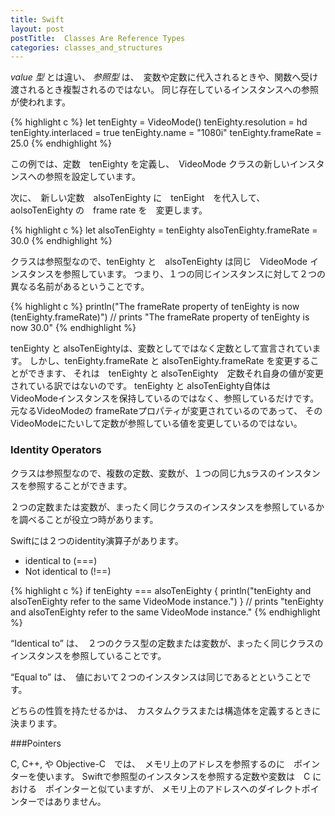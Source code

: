```yaml
---
title: Swift
layout: post
postTitle:  Classes Are Reference Types
categories: classes_and_structures
---
```


_value 型_ とは違い、 _参照型_  は、　変数や定数に代入されるときや、関数へ受け渡されるとき複製されるのではない。
同じ存在しているインスタンスへの参照が使われます。

{% highlight c %}
let tenEighty = VideoMode()
tenEighty.resolution = hd
tenEighty.interlaced = true
tenEighty.name = "1080i"
tenEighty.frameRate = 25.0
{% endhighlight %}

この例では、定数　tenEighty を定義し、　VideoMode クラスの新しいインスタンスへの参照を設定しています。

次に、　新しい定数　alsoTenEighty に　tenEight　を代入して、　
aolsoTenEighty の　frame rate を　変更します。

{% highlight c %}
let alsoTenEighty = tenEighty
alsoTenEighty.frameRate = 30.0
{% endhighlight %}

クラスは参照型なので、tenEighty と　alsoTenEighty は同じ　VideoMode インスタンスを参照しています。
つまり、１つの同じインスタンスに対して２つの異なる名前があるということです。

{% highlight c %}
println("The frameRate property of tenEighty is now \(tenEighty.frameRate)")
// prints "The frameRate property of tenEighty is now 30.0"
{% endhighlight %}

tenEighty と alsoTenEightyは、変数としてではなく定数として宣言されています。
しかし、tenEighty.frameRate と alsoTenEighty.frameRate を変更することができます、
それは　tenEighty と alsoTenEighty　定数それ自身の値が変更されている訳ではないのです。
tenEighty と alsoTenEighty自体は　VideoModeインスタンスを保持しているのではなく、参照しているだけです。
元なるVideoModeの frameRateプロパティが変更されているのであって、
そのVideoModeにたいして定数が参照している値を変更しているのではない。

### Identity Operators

クラスは参照型なので、複数の定数、変数が、１つの同じ九sラスのインスタンスを参照することができます。

２つの定数または変数が、まったく同じクラスのインスタンスを参照しているかを調べることが役立つ時があります。

Swiftには２つのidentity演算子があります。
+ identical to (===)
+ Not identical to (!==)

{% highlight c %}
if tenEighty === alsoTenEighty {
    println("tenEighty and alsoTenEighty refer to the same VideoMode instance.")
}
// prints "tenEighty and alsoTenEighty refer to the same VideoMode instance."
{% endhighlight %}

“Identical to” は、　２つのクラス型の定数または変数が、まったく同じクラスのインスタンスを参照していることです。

“Equal to” は、　値において２つのインスタンスは同じであるとということです。

どちらの性質を持たせるかは、　カスタムクラスまたは構造体を定義するときに決まります。

###Pointers

C, C++, や Objective-C　では、　メモリ上のアドレスを参照するのに　ポインターを使います。
Swiftで参照型のインスタンスを参照する定数や変数は　C における　ポインターと似ていますが、
メモリ上のアドレスへのダイレクトポインターではありません。
